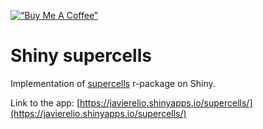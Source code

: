 
[![“Buy Me A
Coffee”](https://www.buymeacoffee.com/assets/img/custom_images/orange_img.png)](https://www.buymeacoffee.com/javierelio)

# Shiny supercells

Implementation of [supercells](https://nowosad.github.io/supercells/)
r-package on Shiny.

Link to the app:  [https://javierelio.shinyapps.io/supercells/](https://javierelio.shinyapps.io/supercells/)

